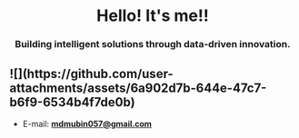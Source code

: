 <h1 align="center">Hello! It's me!!</h1>

<h3 align="center">Building intelligent solutions through data-driven innovation.</h3>

<h2>![](https://github.com/user-attachments/assets/6a902d7b-644e-47c7-b6f9-6534b4f7de0b)</h2>

- E-mail: **mdmubin057@gmail.com**
